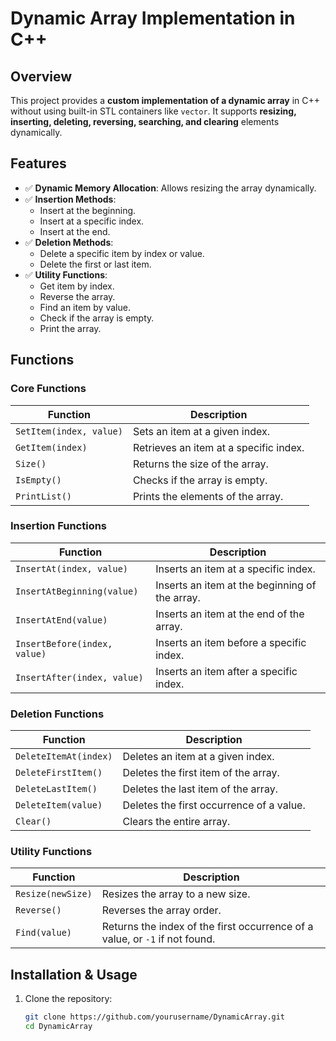 # Dynamic Array Implementation in C++

## Overview
This project provides a **custom implementation of a dynamic array** in C++ without using built-in STL containers like `vector`. It supports **resizing, inserting, deleting, reversing, searching, and clearing** elements dynamically.

## Features
- ✅ **Dynamic Memory Allocation**: Allows resizing the array dynamically.
- ✅ **Insertion Methods**:
  - Insert at the beginning.
  - Insert at a specific index.
  - Insert at the end.
- ✅ **Deletion Methods**:
  - Delete a specific item by index or value.
  - Delete the first or last item.
- ✅ **Utility Functions**:
  - Get item by index.
  - Reverse the array.
  - Find an item by value.
  - Check if the array is empty.
  - Print the array.

## Functions

### **Core Functions**
| Function | Description |
|----------|-------------|
| `SetItem(index, value)` | Sets an item at a given index. |
| `GetItem(index)` | Retrieves an item at a specific index. |
| `Size()` | Returns the size of the array. |
| `IsEmpty()` | Checks if the array is empty. |
| `PrintList()` | Prints the elements of the array. |

### **Insertion Functions**
| Function | Description |
|----------|-------------|
| `InsertAt(index, value)` | Inserts an item at a specific index. |
| `InsertAtBeginning(value)` | Inserts an item at the beginning of the array. |
| `InsertAtEnd(value)` | Inserts an item at the end of the array. |
| `InsertBefore(index, value)` | Inserts an item before a specific index. |
| `InsertAfter(index, value)` | Inserts an item after a specific index. |

### **Deletion Functions**
| Function | Description |
|----------|-------------|
| `DeleteItemAt(index)` | Deletes an item at a given index. |
| `DeleteFirstItem()` | Deletes the first item of the array. |
| `DeleteLastItem()` | Deletes the last item of the array. |
| `DeleteItem(value)` | Deletes the first occurrence of a value. |
| `Clear()` | Clears the entire array. |

### **Utility Functions**
| Function | Description |
|----------|-------------|
| `Resize(newSize)` | Resizes the array to a new size. |
| `Reverse()` | Reverses the array order. |
| `Find(value)` | Returns the index of the first occurrence of a value, or `-1` if not found. |

## Installation & Usage
1. Clone the repository:
   ```sh
   git clone https://github.com/yourusername/DynamicArray.git
   cd DynamicArray
